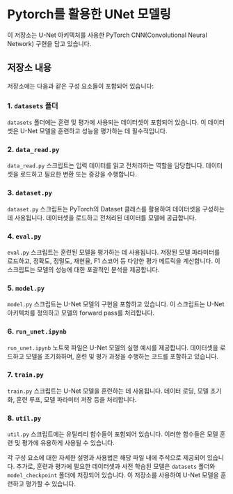 # Pytorch를 활용한 UNet 모델링

이 저장소는 U-Net 아키텍처를 사용한 PyTorch CNN(Convolutional Neural Network) 구현을 담고 있습니다.

## 저장소 내용

저장소에는 다음과 같은 구성 요소들이 포함되어 있습니다:

### 1. `datasets` 폴더

`datasets` 폴더에는 훈련 및 평가에 사용되는 데이터셋이 포함되어 있습니다. 이 데이터셋은 U-Net 모델을 훈련하고 성능을 평가하는 데 필수적입니다.

### 2. `data_read.py`

`data_read.py` 스크립트는 입력 데이터를 읽고 전처리하는 역할을 담당합니다. 데이터셋을 로드하고 필요한 변환 또는 증강을 수행합니다. 

### 3. `dataset.py`

`dataset.py` 스크립트는 PyTorch의 Dataset 클래스를 활용하여 데이터셋을 구성하는 데 사용됩니다. 데이터셋을 로드하고 전처리된 데이터를 모델에 공급합니다.

### 4. `eval.py`

`eval.py` 스크립트는 훈련된 모델을 평가하는 데 사용됩니다. 저장된 모델 파라미터를 로드하고, 정확도, 정밀도, 재현율, F1 스코어 등 다양한 평가 메트릭을 계산합니다. 이 스크립트는 모델의 성능에 대한 포괄적인 분석을 제공합니다.

### 5. `model.py`

`model.py` 스크립트는 U-Net 모델의 구현을 포함하고 있습니다. 이 스크립트는 U-Net 아키텍처를 정의하고 모델의 forward pass를 처리합니다.

### 6. `run_unet.ipynb`

`run_unet.ipynb` 노트북 파일은 U-Net 모델의 실행 예시를 제공합니다. 데이터셋을 로드하고 모델을 초기화하며, 훈련 및 평가 과정을 수행하는 코드를 포함하고 있습니다.

### 7. `train.py`

`train.py` 스크립트는 U-Net 모델을 훈련하는 데 사용됩니다. 데이터 로딩, 모델 초기화, 훈련 루프, 모델 파라미터 저장 등을 처리합니다.

### 8. `util.py`

`util.py` 스크립트에는 유틸리티 함수들이 포함되어 있습니다. 이러한 함수들은 모델 훈련 및 평가에 유용하게 사용될 수 있습니다.

각 구성 요소에 대한 자세한 설명과 사용법은 해당 파일 내에 주석으로 제공되어 있습니다. 추가로, 훈련과 평가에 필요한 데이터셋과 사전 학습된 모델은 `datasets` 폴더와 `model_checkpoint` 폴더에 저장되어 있습니다. 이 저장소를 사용하여 U-Net 모델을 훈련하고 평가할 수 있습니다.

